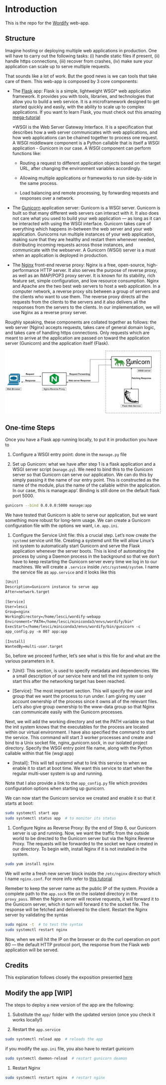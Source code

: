 # Introduction
This is the repo for the [Wordify](https://wordify.unibocconi.it/index) web-app.

## Structure
Imagine hosting or deploying multiple web applications in production. One will have to carry out the following tasks: (i) handle static files if present, (ii) handle https connections, (iii) recover from crashes, (iv) make sure your application can scale up to serve multiple requests.

That sounds like a lot of work. But the good news is we can tools that take care of them. This web-app is composed by 3 core components:

- The [Flask](https://flask.palletsprojects.com/en/1.1.x/) app: Flask is a simple, lightweight WSGI* web application framework. It provides you with tools, libraries, and technologies that allow you to build a web service. It is a microframework designed to get started quickly and easily, with the ability to scale up to complex applications. If you want to learn Flask, you must check out this amazing [mega-tutorial](https://blog.miguelgrinberg.com/post/the-flask-mega-tutorial-part-i-hello-world)
    
  *WSGI is the Web Server Gateway Interface. It is a specification that describes how a web server communicates with web applications, and how web applications can be chained together to process one request. A WSGI middleware component is a Python callable that is itself a WSGI application - Gunicorn in our case. A WSGI component can perform functions like:
        
  * Routing a request to different application objects based on the target URL, after changing the environment variables accordingly.

  * Allowing multiple applications or frameworks to run side-by-side in the same process.

  * Load balancing and remote processing, by forwarding requests and responses over a network.

- The [Gunicorn](https://gunicorn.org/) application server: Gunicorn is a WSGI server. Gunicorn is built so that many different web servers can interact with it. It also does not care what you used to build your web application — as long as it can be interacted with using the WSGI interface. Gunicorn takes care of everything which happens in-between the web server and your web application. Gunicorns run multiple instances of your web application, making sure that they are healthy and restart them whenever needed, distributing incoming requests across those instances, and communicate with the webserver. A Gunicorn (WSGI) server is a must when an application is deployed in production.

- The [Nginx](https://www.nginx.com/) front-end reverse proxy: Nginx is a free, open-source, high-performance HTTP server. It also serves the purpose of reverse proxy, as well as an IMAP/POP3 proxy server. It is known for its stability, rich feature set, simple configuration, and low resource consumption. Nginx and Apache are the two best web servers to host a web application. In a computer network, a reverse proxy sits between a group of servers and the clients who want to use them. The reverse proxy directs all the requests from the clients to the servers and it also delivers all the responses from the servers to the clients. In our implementation, we will use Nginx as a reverse proxy server.

Roughly speaking, these components are collated together as follows: the web server (Nginx) accepts requests, takes care of general domain logic, and takes care of handling https connections. Only requests which are meant to arrive at the application are passed on toward the application server (Gunicorn) and the application itself (Flask).

<img src="./workflow.png" width="600" />

## One-time Steps
Once you have a Flask app running locally, to put it in production you have to 

1. Configure a WSGI entry point: done in the `manage.py` file

1. Set up Gunicorn: what we have after step 1 is a flask application and a WSGI server script (`manage.py`). We need to bind this to the Gunicorn server so that Gunicorn can serve our application. We can do this by simply passing it the name of our entry point. This is constructed as the name of the module, plus the name of the callable within the application. In our case, this is manage:app’. Binding is still done on the default flask port 5000.

```bash
gunicorn --bind 0.0.0.0:5000 manage:app
```

We have tested that Gunicorn is able to serve our application, but we want something more robust for long-term usage. We can create a Gunicorn configuration file with the options we want, i.e. `app.ini`.

1. Configure the Service Unit file: this a crucial step. Let’s now create the `systemd` service unit file. Creating a systemd unit file will allow Linux’s init system to automatically start Gunicorn and serve the Flask application whenever the server boots. This is kind of automating the process by using a Daemon process in the background so that we don’t have to keep restarting the Gunicorn server every time we log in to our machines. We will create a `.service` inside `/etc/systemd/system`. I name the service file as `app.service` and it looks like this

```
[Unit]
Description=Gunicorn instance to serve app
After=network.target

[Service]
User=lesci
Group=nginx
WorkingDirectory=/home/lesci/wordify-webapp
Environment="PATH=/home/lesci/miniconda3/envs/wordify/bin" 
ExecStart=/home/lesci/miniconda3/envs/wordify/bin/gunicorn -c app_config.py -m 007 app:app

[Install]
WantedBy=multi-user.target
```

So, before we proceed further, let’s see what is this file for and what are the various parameters in it.

* [Unit]: This section, is used to specify metadata and dependencies. We a small description of our service here and tell the init system to only start this after the networking target has been reached.

* [Service]: The most important section. This will specify the user and group that we want the process to run under. I am giving my user account ownership of the process since it owns all of the relevant files. Let’s also give group ownership to the www-data group so that Nginx can communicate easily with the Gunicorn processes.

Next, we will add the working directory and set the PATH variable so that the init system knows that the executables for the process are located within our virtual environment. I have also specified the command to start the service. This command will start 3 worker processes and create and bind to a Unix socket file, nginx_gunicorn.sock, in our isolated project directory. Specify the WSGI entry point file name, along with the Python callable within that file (wsgi:app)

* [Install]: This will tell systemd what to link this service to when we enable it to start at boot time. We want this service to start when the regular multi-user system is up and running.

Note that I also provide a link to the `app_config.py` file which provides configuration options when starting up gunicorn.

We can now start the Gunicorn service we created and enable it so that it starts at boot:
```bash
sudo systemctl start app
sudo systemctl status app  # to monitor its status
```

1. Configure Nginx as Reverse Proxy: By the end of Step 6, our Gunicorn server is up and running. Now, we want the traffic from the outside world to be directed to the Gunicorn server but via the Nginx Reverse Proxy. The requests will be forwarded to the socket we have created in our directory. To begin with, install Nginx if it is not installed in the system.
```bash
sudo yum install nginx
```
We will write a fresh new server block inside the `/etc/nginx` directory which I name `nginx.conf`. For more info refer to [this tutorial](https://www.digitalocean.com/community/tutorials/how-to-serve-flask-applications-with-uwsgi-and-nginx-on-centos-7)

Remeber to keep the server name as the public IP of the system. Provide a complete path to the `app.sock` file on the isolated directory in the `proxy_pass`. When the Nginx server will receive requests, it will forward it to the Gunicorn server, which in turn will forward it to the socket file. The response will be fetched and delivered to the client. Restart the Nginx server by validating the syntax

```bash
sudo nginx -t  # to test the syntax
sudo systemctl restart nginx
```
Now, when we will hit the IP on the browser or do the curl operation on port 80 — the default HTTP protocol port, the response from the Flask web application will be served.

## Credits
This explanation follows closely the exposition presented [here](https://medium.com/@akash.mahale/serving-flask-applications-with-gunicorn-and-nginx-reverse-proxy-fe26217af226)

## Modify the app [WIP]
The steps to deploy a new version of the app are the following:

1. Substitute the `app/` folder with the updated version (once you check it works locally!)

1. Restart the `app.service`

```bash
sudo systemctl reload app  # reloads the app
```

if you modify the `app.ini` file, you also have to restart gunicorn

```bash
sudo systemctl daemon-reload  # restart gunicorn deamon
```

1. Restart Nginx

```bash
sudo systemctl restart nginx  # restart nginx
```
